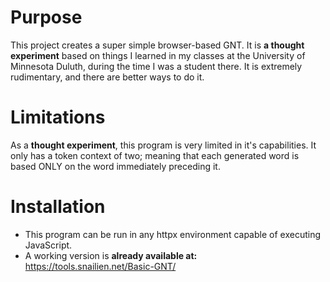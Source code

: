 # Purpose
 This project creates a super simple browser-based GNT. It is **a thought experiment** based on things I learned in my classes at the University of Minnesota Duluth, during the time I was a student there. It is extremely rudimentary, and there are better ways to do it.

# Limitations
 As a **thought experiment**, this program is very limited in it's capabilities. It only has a token context of two; meaning that each generated word is based ONLY on the word immediately preceding it.

# Installation
 - This program can be run in any httpx environment capable of executing JavaScript.
 - A working version is **already available at:** https://tools.snailien.net/Basic-GNT/
